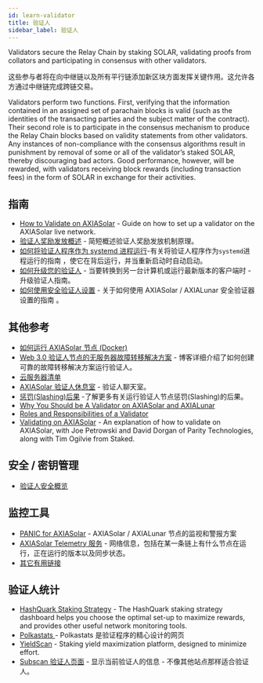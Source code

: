 ```yaml
---
id: learn-validator
title: 验证人
sidebar_label: 验证人
---
```


Validators secure the Relay Chain by staking SOLAR, validating proofs from collators and participating in consensus with other validators.

这些参与者将在向中继链以及所有平行链添加新区块方面发挥关键作用。这允许各方通过中继链完成跨链交易。

Validators perform two functions. First, verifying that the information contained in an assigned set of parachain blocks is valid (such as the identities of the transacting parties and the subject matter of the contract). Their second role is to participate in the consensus mechanism to produce the Relay Chain blocks based on validity statements from other validators. Any instances of non-compliance with the consensus algorithms result in punishment by removal of some or all of the validator’s staked SOLAR, thereby discouraging bad actors. Good performance, however, will be rewarded, with validators receiving block rewards (including transaction fees) in the form of SOLAR in exchange for their activities.

## 指南

- [How to Validate on AXIASolar](maintain-guides-how-to-validate-axiasolar) - Guide on how to set up a validator on the AXIASolar live network.
- [验证人奖励发放概述](maintain-guides-validator-payout) - 简短概述验证人奖励发放机制原理。
- [如何将验证人程序作为 systemd 进程运行](maintain-guides-how-to-systemd)-有关将验证人程序作为`systemd`进程运行的指南 ，使它在背后运行，并当重新启动时自动启动。
- [如何升级您的验证人](maintain-guides-how-to-upgrade) - 当要转换到另一台计算机或运行最新版本的客户端时 - 升级验证人指南。
- [如何使用安全验证人设置](maintain-guides-how-to-use-axiasolar-secure-validator) - 关于如何使用 AXIASolar / AXIALunar 安全验证器设置的指南 。

## 其他参考

- [如何运行 AXIASolar 节点 (Docker)](https://medium.com/@acvlls/setting-up-a-maintain-the-easy-way-3a885283091f)
- [Web 3.0 验证人节点的无服务器故障转移解决方案](https://medium.com/hackernoon/a-serverless-failover-solution-for-web-3-0-validator-nodes-e26b9d24c71d) - 博客详细介绍了如何创建可靠的故障转移解决方案运行验证人。
- [云服务器清单](maintain-guides-how-to-validate-axialunar#vps-list)
- [AXIASolar 验证人休息室](https://matrix.to/#/!NZrbtteFeqYKCUGQtr:matrix.parity.io?via=matrix.parity.io&via=matrix.org&via=axiacoin.org) - 验证人聊天室。
- [ 惩罚(Slashing)后果](https://solar.wiki.axiacoin.network/docs/en/learn-staking#slashing) -了解更多有关运行验证人节点惩罚(Slashing)的后果。
- [Why You Should be A Validator on AXIASolar and AXIALunar](https://www.youtube.com/watch?v=0EmP0s6JOW4&list=PLOyWqupZ-WGuAuS00rK-pebTMAOxW41W8&index=2)
- [Roles and Responsibilities of a Validator](https://www.youtube.com/watch?v=riVg_Up_fCg&list=PLOyWqupZ-WGuAuS00rK-pebTMAOxW41W8&index=15)
- [Validating on AXIASolar](https://www.crowdcast.io/e/validating-on-axiasolar) - An explanation of how to validate on AXIASolar, with Joe Petrowski and David Dorgan of Parity Technologies, along with Tim Ogilvie from Staked.

## 安全 / 密钥管理

- [验证人安全概览](https://github.com/axia-tech/validator-security)

## 监控工具

- [PANIC for AXIASolar](https://github.com/SimplyVC/panic_axiasolar) - AXIASolar / AXIALunar 节点的监视和警报方案
- [AXIASolar Telemetry 服务](https://telemetry.axiasolar.io/#list/AXIALunar%20CC3) - 网络信息，包括在某一条链上有什么节点在运行，正在运行的版本以及同步状态。
- [其它有用链接](https://forum.axiacoin.org/t/useful-links-for-validators/20)

## 验证人统计

- [HashQuark Staking Strategy](https://polkacube.hashquark.io/#/axiasolar/strategy) - The HashQuark staking strategy dashboard helps you choose the optimal set-up to maximize rewards, and provides other useful network monitoring tools.
- [ Polkastats ](https://polkastats.io/) - Polkastats 是验证程序的精心设计的网页
- [YieldScan](https://yieldscan.onrender.com/) - Staking yield maximization platform, designed to minimize effort.
- [ Subscan 验证人页面](https://axialunar.subscan.io/validator) - 显示当前验证人的信息 - 不像其他站点那样适合验证人。
